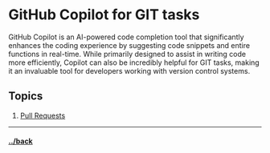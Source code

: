 # GitHub Copilot for GIT tasks

GitHub Copilot is an AI-powered code completion tool that significantly enhances the coding experience by suggesting code snippets and entire functions in real-time. While primarily designed to assist in writing code more efficiently, Copilot can also be incredibly helpful for GIT tasks, making it an invaluable tool for developers working with version control systems.



## Topics

1. [Pull Requests](./09.01.1/instructions.md)


---

#### [../back](../README.md)
